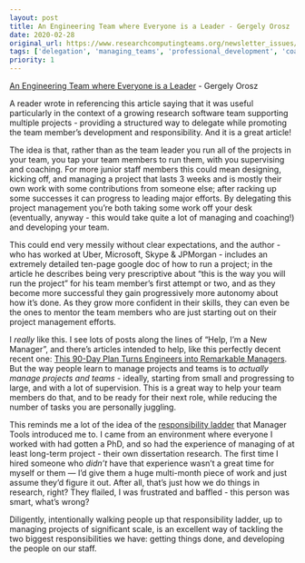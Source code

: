 ```yaml
---
layout: post
title: An Engineering Team where Everyone is a Leader - Gergely Orosz
date: 2020-02-28
original_url: https://www.researchcomputingteams.org/newsletter_issues/0012
tags: ['delegation', 'managing_teams', 'professional_development', 'coaching']
priority: 1
---
```


<!-- markdownlint-disable MD033 -->
<!-- markdownlint-disable MD041 -->
<!-- markdownlint-disable MD049 -->

[An Engineering Team where Everyone is a Leader](https://blog.pragmaticengineer.com/a-team-where-everyone-is-a-leader/) - Gergely Orosz

A reader wrote in referencing this article saying that it was useful particularly in the context of a growing research software team supporting multiple projects - providing a structured way to delegate while promoting the team member’s development and responsibility.  And it is a great article!

The idea is that, rather than as the team leader you run all of the projects in your team, you tap your team members to run them, with you supervising and coaching.  For more junior staff members this could mean designing, kicking off, and managing a project that lasts 3 weeks and is mostly their own work with some contributions from someone else; after racking up some successes it can progress to leading major efforts.  By delegating this project management you’re both taking some work off your desk (eventually, anyway - this would take quite a lot of managing and coaching!) and developing your team.

This could end very messily without clear expectations, and the author - who has worked at Uber, Microsoft, Skype & JPMorgan - includes an extremely detailed ten-page google doc of how to run a project; in the article he describes being very prescriptive about “this is the way you will run the project” for his team member’s first attempt or two, and as they become more successful they gain progressively more autonomy about how it’s done.  As they grow more confident in their skills, they can even be the ones to mentor the team members who are just starting out on their project management efforts.

I *really* like this.  I see lots of posts along the lines of “Help, I’m a New Manager”, and there’s articles intended to help, like this perfectly decent recent one: [This 90-Day Plan Turns Engineers into Remarkable Managers](https://firstround.com/review/this-90-day-plan-turns-engineers-into-remarkable-managers/).  But the way people learn to manage projects and teams is to *actually manage projects and teams* - ideally, starting from small and progressing to large, and with a lot of supervision.  This is a great way to help your team members do that, and to be ready for their next role, while reducing the number of tasks you are personally juggling.

This reminds me a lot of the idea of the [responsibility ladder](https://www.manager-tools.com/2017/02/teaching-decision-making-responsibility-ladder-part-1) that Manager Tools introduced me to.  I came from an environment where everyone I worked with had gotten a PhD, and so had the experience of managing of at least long-term project - their own dissertation research.  The first time I hired someone who *didn’t* have that experience wasn’t a great time for myself or them — I’d give them a huge multi-month piece of work and just assume they’d figure it out.  After all, that’s just how we do things in research, right?  They flailed, I was frustrated and baffled - this person was smart, what’s wrong?

Diligently, intentionally walking people up that responsibility ladder, up to managing projects of significant scale, is an excellent way of tackling the two biggest responsibilities we have: getting things done, and developing the people on our staff.